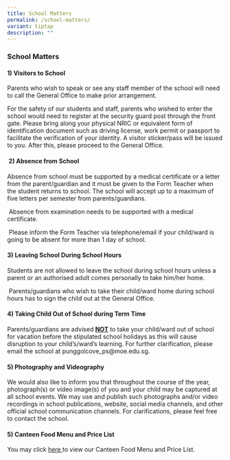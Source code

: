 ```yaml
---
title: School Matters
permalink: /school-matters/
variant: tiptap
description: ""
---
```

<h3>School Matters</h3>
<h4>1) Visitors to School&nbsp;</h4>
<p>Parents who wish to speak or see any staff member of the school will need
to call the General Office to make prior arrangement.&nbsp;</p>
<p>For the safety of our students and staff, parents who wished to enter
the school would need to register at the security guard post through the
front gate. Please bring along your physical NRIC or equivalent form of
identification document such as driving license, work permit or passport
to facilitate the verification of your identity. A visitor sticker/pass
will be issued to you. After this, please proceed to the General Office.</p>
<h4><strong>&nbsp;</strong>2) Absence from School</h4>
<p>Absence from school must be supported by a medical certificate or a letter
from the parent/guardian and it must be given to the Form Teacher when
the student returns to school. The school will accept up to a maximum of
five letters per semester from parents/guardians.</p>
<p>&nbsp;Absence from examination needs to be supported with a medical certificate.</p>
<p>&nbsp;Please inform the Form Teacher via telephone/email if your child/ward
is going to be absent for more than 1 day of school.</p>
<h4>3) Leaving School During School Hours</h4>
<p>Students are not allowed to leave the school during school hours unless
a parent or an authorised adult comes personally to take him/her home.</p>
<p>&nbsp;Parents/guardians who wish to take their child/ward home during
school hours has to sign the child out at the General Office.</p>
<h4>4) Taking Child Out of School during Term Time</h4>
<p>Parents/guardians are advised <strong><u>NOT</u></strong> to take your child/ward
out of school for vacation before the stipulated school holidays as this
will cause disruption to your child’s/ward’s learning. For further clarification,
please email the school at <a rel="noopener noreferrer nofollow" target="_blank">punggolcove_ps@moe.edu.sg</a>.</p>
<h4>5) Photography and Videography</h4>
<p>We would also like to inform you that throughout the course of the year,
photograph(s) or video image(s) of you and your child may be captured at
all school events. We may use and publish such photographs and/or video
recordings in school publications, website, social media channels, and
other official school communication channels. For clarifications, please
feel free to contact the school.</p>
<p></p>
<h4>5) Canteen Food Menu and Price List</h4>
<p>You may click <a href="https://go.gov.sg/2025canteenmenu" rel="noopener nofollow" target="_blank">here </a>to
view our Canteen Food Menu and Price List.</p>
<h4><br></h4>
<p></p>